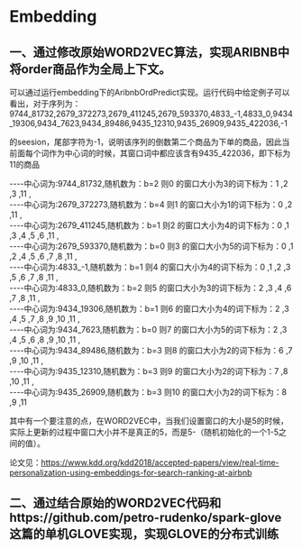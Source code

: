 # Embedding
## 一、通过修改原始WORD2VEC算法，实现ARIBNB中将order商品作为全局上下文。

可以通过运行embedding下的AribnbOrdPredict实现。运行代码中给定例子可以看出，对于序列为：
9744_81732,2679_372273,2679_411245,2679_593370,4833_-1,4833_0,9434_19306,9434_7623,9434_89486,9435_12310,9435_26909,9435_422036,-1

的seesion，尾部字符为-1，说明该序列的倒数第二个商品为下单的商品，因此当前面每个词作为中心词的时候，其窗口词中都应该含有9435_422036，即下标为11的商品

----中心词为:9744_81732,随机数为：b=2 则0 的窗口大小为3的词下标为：1 ,2 ,3 ,11 ,  
----中心词为:2679_372273,随机数为：b=4 则1 的窗口大小为1的词下标为：0 ,2 ,11 ,  
----中心词为:2679_411245,随机数为：b=1 则2 的窗口大小为4的词下标为：0 ,1 ,3 ,4 ,5 ,6 ,11 ,  
----中心词为:2679_593370,随机数为：b=0 则3 的窗口大小为5的词下标为：0 ,1 ,2 ,4 ,5 ,6 ,7 ,8 ,11 ,  
----中心词为:4833_-1,随机数为：b=1 则4 的窗口大小为4的词下标为：0 ,1 ,2 ,3 ,5 ,6 ,7 ,8 ,11 ,  
----中心词为:4833_0,随机数为：b=2 则5 的窗口大小为3的词下标为：2 ,3 ,4 ,6 ,7 ,8 ,11 ,  
----中心词为:9434_19306,随机数为：b=1 则6 的窗口大小为4的词下标为：2 ,3 ,4 ,5 ,7 ,8 ,9 ,10 ,11 ,  
----中心词为:9434_7623,随机数为：b=0 则7 的窗口大小为5的词下标为：2 ,3 ,4 ,5 ,6 ,8 ,9 ,10 ,11 ,  
----中心词为:9434_89486,随机数为：b=3 则8 的窗口大小为2的词下标为：6 ,7 ,9 ,10 ,11 ,  
----中心词为:9435_12310,随机数为：b=3 则9 的窗口大小为2的词下标为：7 ,8 ,10 ,11 ,  
----中心词为:9435_26909,随机数为：b=3 则10 的窗口大小为2的词下标为：8 ,9 ,11  

其中有一个要注意的点，在WORD2VEC中，当我们设置窗口的大小是5的时候，实际上更新的过程中窗口大小并不是真正的5，而是5-（随机初始化的一个1-5之间的值）。

论文见：https://www.kdd.org/kdd2018/accepted-papers/view/real-time-personalization-using-embeddings-for-search-ranking-at-airbnb

## 二、通过结合原始的WORD2VEC代码和https://github.com/petro-rudenko/spark-glove 这篇的单机GLOVE实现，实现GLOVE的分布式训练


